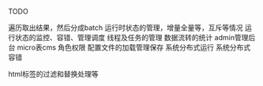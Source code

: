 TODO

遍历取出结果，然后分成batch
运行时状态的管理，增量全量等，互斥等情况
运行状态的监控、容错、管理调度
线程及任务的管理
数据流转的统计
admin管理后台
micro表cms
角色权限
配置文件的加载管理保存
系统分布式运行
系统分布式容错

html标签的过滤和替换处理等



